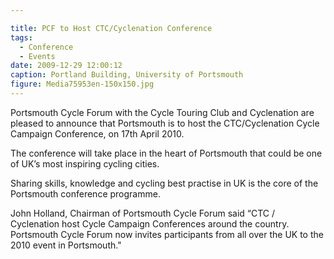 ```yaml
---

title: PCF to Host CTC/Cyclenation Conference
tags:
  - Conference
  - Events
date: 2009-12-29 12:00:12
caption: Portland Building, University of Portsmouth
figure: Media75953en-150x150.jpg
---
```


Portsmouth Cycle Forum with the Cycle Touring Club and Cyclenation are pleased to announce that Portsmouth is to host the CTC/Cyclenation Cycle Campaign Conference, on 17th April 2010.

The conference will take place in the heart of Portsmouth that could be one of UK’s most inspiring cycling cities.

Sharing skills, knowledge and cycling best practise in UK is the core of the Portsmouth conference programme.

John Holland, Chairman of Portsmouth Cycle Forum said “CTC / Cyclenation host Cycle Campaign Conferences around the country. Portsmouth Cycle Forum now invites participants from all over the UK to the 2010 event in Portsmouth."
